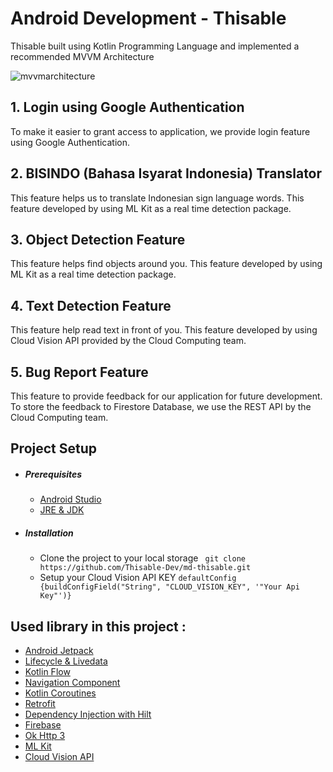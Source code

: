 # Android Development - Thisable

Thisable built using Kotlin Programming Language and implemented a recommended MVVM Architecture

![mvvmarchitecture](https://www.journaldev.com/wp-content/uploads/2018/04/android-mvvm-pattern.png)

## 1. Login using Google Authentication
To make it easier to grant access to application, we provide login feature using Google Authentication. 

## 2. BISINDO (Bahasa Isyarat Indonesia) Translator
This feature helps us to translate Indonesian sign language words. This feature developed by using ML Kit as a real time detection package.

## 3. Object Detection Feature
This feature helps find objects around you. This feature developed by using ML Kit as a real time detection package.

## 4. Text Detection Feature
This feature help read text in front of you. This feature developed by using Cloud Vision API provided by the Cloud Computing team.

## 5. Bug Report Feature
This feature to provide feedback for our application for future development. To store the feedback to Firestore Database, we use the REST API by the Cloud Computing team.

## Project Setup
  - ##### Prerequisites
    - [Android Studio](https://developer.android.com/studio)
    - [JRE & JDK](https://www.oracle.com/java/technologies/downloads/)
  - ##### Installation
    - Clone the project to your local storage
      ``` git clone https://github.com/Thisable-Dev/md-thisable.git```
    - Setup your Cloud Vision API KEY
      ```defaultConfig {buildConfigField("String", "CLOUD_VISION_KEY", '"Your Api Key"')}```

## Used library in this project :
  - [Android Jetpack](https://developer.android.com/jetpack)
  - [Lifecycle & Livedata](https://developer.android.com/jetpack/androidx/releases/lifecycle)
  - [Kotlin Flow](https://developer.android.com/kotlin/flow)
  - [Navigation Component](https://developer.android.com/jetpack/androidx/releases/navigation)
  - [Kotlin Coroutines](https://developer.android.com/kotlin/coroutines)    
  - [Retrofit](https://square.github.io/retrofit/)
  - [Dependency Injection with Hilt](https://developer.android.com/training/dependency-injection/hilt-android)   
  - [Firebase](https://firebase.google.com/docs/)    
  - [Ok Http 3](https://square.github.io/okhttp/) 
  - [ML Kit](https://developers.google.com/ml-kit)
  - [Cloud Vision API](https://cloud.google.com/vision)

